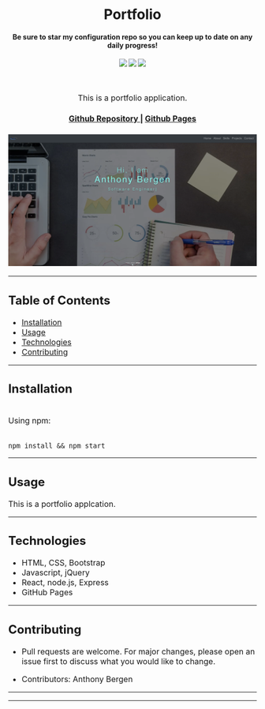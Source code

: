 <h1 align="center">
Portfolio
</h1>
<h4 align="center" style="margin-bottom:10px">Be sure to star my configuration repo so you can keep up to date on any daily progress!</h4>
<div align="center">
  <h4>
    </a>
    <a href="https://github.com/adbergen/portfolio/stargazers"><img src="https://img.shields.io/github/stars/adbergen/portfolio.svg?style=plasticr"/></a>
    <a href="https://github.com/adbergen/portfolio/commits/master"><img src="https://img.shields.io/github/last-commit/adbergen/portfolio.svg?style=plasticr"/></a>
        <a href="https://github.com/adbergen/portfolio/commits/master"><img src="https://img.shields.io/github/commit-activity/y/adbergen/portfolio.svg?style=plasticr"/></a>
</h4>
<br>
</div>
<p align="center"><font size="3">
This is a portfolio application.</p>
<div align="center"><a name="menu"></a>
  <h4>
    <a href="https://github.com/adbergen/portfolio">
      Github Repository
    </a>
<span> | </span>
<a href="https://adbergen.github.io/portfolio/">
      Github Pages
    </a>
  </h4>
</div>

![Screenshot of application demo](src/assets/img/readme/demo.png)

<hr>

## Table of Contents

- [Installation](#installation)
- [Usage](#usage)
- [Technologies](#technologies)
- [Contributing](#contributing)

<hr>

## Installation

<br>
Using npm:

<br>
<br>

    npm install && npm start

<hr>

## Usage

<p> This is a portfolio applcation.

<hr>

## Technologies

<ul>
<li>HTML, CSS, Bootstrap</li>
<li>Javascript, jQuery</li>
<li>React, node.js, Express</li>
<li>GitHub Pages</li>
</ul>

<hr>

## Contributing

- Pull requests are welcome. For major changes, please open an issue first to discuss what you would like to change.

- Contributors: Anthony Bergen

<hr><hr>
